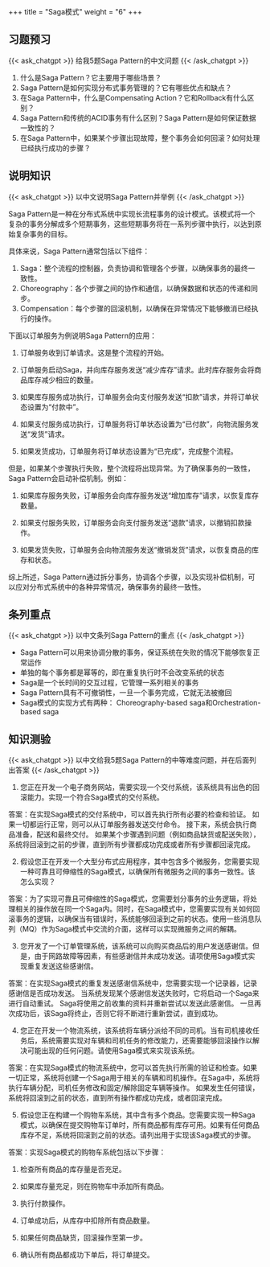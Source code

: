+++
title = "Saga模式"
weight = "6"
+++
## 习题预习
{{< ask_chatgpt >}}
给我5题Saga Pattern的中文问题
{{< /ask_chatgpt >}}



1. 什么是Saga Pattern？它主要用于哪些场景？
2. Saga Pattern是如何实现分布式事务管理的？它有哪些优点和缺点？
3. 在Saga Pattern中，什么是Compensating Action？它和Rollback有什么区别？
4. Saga Pattern和传统的ACID事务有什么区别？Saga Pattern是如何保证数据一致性的？
5. 在Saga Pattern中，如果某个步骤出现故障，整个事务会如何回滚？如何处理已经执行成功的步骤？   

## 说明知识
{{< ask_chatgpt >}}
以中文说明Saga Pattern并举例
{{< /ask_chatgpt >}}



Saga Pattern是一种在分布式系统中实现长流程事务的设计模式。该模式将一个复杂的事务分解成多个短期事务，这些短期事务将在一系列步骤中执行，以达到原始复杂事务的目标。

具体来说，Saga Pattern通常包括以下组件：

1. Saga：整个流程的控制器，负责协调和管理各个步骤，以确保事务的最终一致性。
2. Choreography：各个步骤之间的协作和通信，以确保数据和状态的传递和同步。
3. Compensation：每个步骤的回滚机制，以确保在异常情况下能够撤消已经执行的操作。

下面以订单服务为例说明Saga Pattern的应用：

1. 订单服务收到订单请求。这是整个流程的开始。

2. 订单服务启动Saga，并向库存服务发送“减少库存”请求。此时库存服务会将商品库存减少相应的数量。

3. 如果库存服务成功执行，订单服务会向支付服务发送“扣款”请求，并将订单状态设置为“付款中”。

4. 如果支付服务成功执行，订单服务将订单状态设置为“已付款”，向物流服务发送“发货”请求。

5. 如果发货成功，订单服务将订单状态设置为“已完成”，完成整个流程。

但是，如果某个步骤执行失败，整个流程将出现异常。为了确保事务的一致性，Saga Pattern会启动补偿机制。例如：

1. 如果库存服务失败，订单服务会向库存服务发送“增加库存”请求，以恢复库存数量。

2. 如果支付服务失败，订单服务会向支付服务发送“退款”请求，以撤销扣款操作。

3. 如果发货失败，订单服务会向物流服务发送“撤销发货”请求，以恢复商品的库存和状态。

综上所述，Saga Pattern通过拆分事务，协调各个步骤，以及实现补偿机制，可以应对分布式系统中的各种异常情况，确保事务的最终一致性。   

## 条列重点
{{< ask_chatgpt >}}
以中文条列Saga Pattern的重点
{{< /ask_chatgpt >}}



- Saga Pattern可以用来协调分散的事务，保证系统在失败的情况下能够恢复正常运作
- 单独的每个事务都是幂等的，即在重复执行时不会改变系统的状态
- Saga是一个长时间的交互过程，它管理一系列相关的事务
- Saga Pattern具有不可撤销性，一旦一个事务完成，它就无法被撤回
- Saga模式的实现方式有两种： Choreography-based saga和Orchestration-based saga   

## 知识测验
{{< ask_chatgpt >}}
以中文给我5题Saga Pattern的中等难度问题，并在后面列出答案
{{< /ask_chatgpt >}}



1. 您正在开发一个电子商务网站，需要实现一个交付系统，该系统具有出色的回滚能力。实现一个符合Saga模式的交付系统。

答案：在实现Saga模式的交付系统中，可以首先执行所有必要的检查和验证。 如果一切都运行正常，则可以从订单服务器发送交付命令。 接下来，系统会执行商品准备，配送和最终交付。 如果某个步骤遇到问题（例如商品缺货或配送失败），系统将回滚到之前的步骤，直到所有步骤都成功完成或者所有步骤都回滚完成。

2. 假设您正在开发一个大型分布式应用程序，其中包含多个微服务，您需要实现一种可靠且可伸缩性的Saga模式，以确保所有微服务之间的事务一致性。该怎么实现？

答案：为了实现可靠且可伸缩性的Saga模式，您需要划分事务的业务逻辑，将处理相关的操作放在同一个Saga内。同时，在Saga模式中，您需要实现有关如何回滚事务的逻辑，以确保当有错误时，系统能够回滚到之前的状态。使用一些消息队列（MQ）作为Saga模式中交流的介面，这样可以实现微服务之间的解耦。

3. 您开发了一个订单管理系统，该系统可以向购买商品后的用户发送感谢信。但是，由于网路故障等因素，有些感谢信并未成功发送。请项使用Saga模式实现重复发送这些感谢信。

答案：在实现Saga模式的重复发送感谢信系统中，您需要实现一个记录器，记录感谢信是否成功发送。 当系统发现某个感谢信发送失败时，它将启动一个Saga来进行自动重试。 Saga将使用之前收集的资料并重新尝试以发送此感谢信。 一旦再次成功后，该Saga将终止，否则它将不断进行重新尝试，直到成功。

4. 您正在开发一个物流系统，该系统将车辆分派给不同的司机。当有司机接收任务后，系统需要实现对车辆和司机任务的修改能力，还需要能够回滚操作以解决可能出现的任何问题。请使用Saga模式来实现该系统。

答案：在实现Saga模式的物流系统中，您可以首先执行所需的验证和检查。如果一切正常，系统将创建一个Saga用于相关的车辆和司机操作。在Saga中，系统将执行车辆分配，司机任务修改和固定/解除固定车辆等操作。 如果发生任何错误，系统将回滚到之前的状态，直到所有操作都成功完成，或者回滚完成。

5. 假设您正在构建一个购物车系统，其中含有多个商品。您需要实现一种Saga模式，以确保在提交购物车订单时，所有商品都有库存可用。如果有任何商品库存不足，系统将回滚到之前的状态。请列出用于实现该Saga模式的步骤。

答案：实现Saga模式的购物车系统包括以下步骤：

1. 检查所有商品的库存量是否充足。

2. 如果库存量充足，则在购物车中添加所有商品。

3. 执行付款操作。

4. 订单成功后，从库存中扣除所有商品数量。

5. 如果任何商品缺货，回滚操作至第一步。

6. 确认所有商品都成功下单后，将订单提交。   

